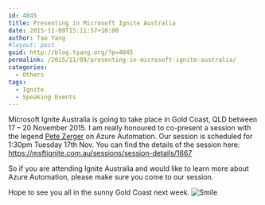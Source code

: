 ```yaml
---
id: 4845
title: Presenting in Microsoft Ignite Australia
date: 2015-11-09T15:11:57+10:00
author: Tao Yang
#layout: post
guid: http://blog.tyang.org/?p=4845
permalink: /2015/11/09/presenting-in-microsoft-ignite-australia/
categories:
  - Others
tags:
  - Ignite
  - Speaking Events
---
```

Microsoft Ignite Australia is going to take place in Gold Coast, QLD between 17 – 20 November 2015. I am really honoured to co-present a session with the legend <a href="https://twitter.com/@pzerger">Pete Zerger</a> on Azure Automation. Our session is scheduled for 1:30pm Tuesday 17th Nov. You can find the details of the session here: <a title="https://msftignite.com.au/sessions/session-details/1667" href="https://msftignite.com.au/sessions/session-details/1667">https://msftignite.com.au/sessions/session-details/1667</a>

So if you are attending Ignite Australia and would like to learn more about Azure Automation, please make sure you come to our session.

Hope to see you all in the sunny Gold Coast next week. <img class="wlEmoticon wlEmoticon-smile" style="border-style: none;" src="http://blog.tyang.org/wp-content/uploads/2015/11/wlEmoticon-smile.png" alt="Smile" />